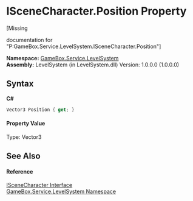 # ISceneCharacter.Position Property 
 

\[Missing <summary> documentation for "P:GameBox.Service.LevelSystem.ISceneCharacter.Position"\]

**Namespace:**&nbsp;<a href="624c2ca8-2880-f7a3-3eb1-01587cc3f61e">GameBox.Service.LevelSystem</a><br />**Assembly:**&nbsp;LevelSystem (in LevelSystem.dll) Version: 1.0.0.0 (1.0.0.0)

## Syntax

**C#**<br />
``` C#
Vector3 Position { get; }
```


#### Property Value
Type: Vector3

## See Also


#### Reference
<a href="d1048b95-56ba-ccdb-a2ae-922afa4f7b29">ISceneCharacter Interface</a><br /><a href="624c2ca8-2880-f7a3-3eb1-01587cc3f61e">GameBox.Service.LevelSystem Namespace</a><br />